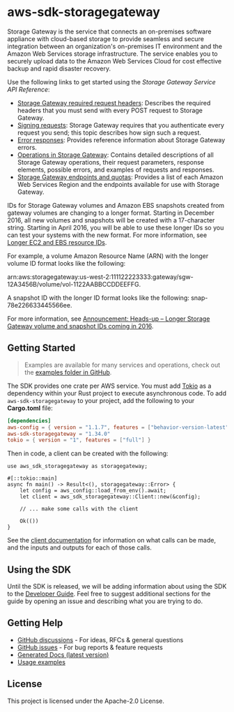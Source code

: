 # aws-sdk-storagegateway

Storage Gateway is the service that connects an on-premises software appliance with cloud-based storage to provide seamless and secure integration between an organization's on-premises IT environment and the Amazon Web Services storage infrastructure. The service enables you to securely upload data to the Amazon Web Services Cloud for cost effective backup and rapid disaster recovery.

Use the following links to get started using the _Storage Gateway Service API Reference_:
  - [Storage Gateway required request headers](https://docs.aws.amazon.com/storagegateway/latest/userguide/AWSStorageGatewayAPI.html#AWSStorageGatewayHTTPRequestsHeaders): Describes the required headers that you must send with every POST request to Storage Gateway.
  - [Signing requests](https://docs.aws.amazon.com/storagegateway/latest/userguide/AWSStorageGatewayAPI.html#AWSStorageGatewaySigningRequests): Storage Gateway requires that you authenticate every request you send; this topic describes how sign such a request.
  - [Error responses](https://docs.aws.amazon.com/storagegateway/latest/userguide/AWSStorageGatewayAPI.html#APIErrorResponses): Provides reference information about Storage Gateway errors.
  - [Operations in Storage Gateway](https://docs.aws.amazon.com/storagegateway/latest/APIReference/API_Operations.html): Contains detailed descriptions of all Storage Gateway operations, their request parameters, response elements, possible errors, and examples of requests and responses.
  - [Storage Gateway endpoints and quotas](https://docs.aws.amazon.com/general/latest/gr/sg.html): Provides a list of each Amazon Web Services Region and the endpoints available for use with Storage Gateway.

IDs for Storage Gateway volumes and Amazon EBS snapshots created from gateway volumes are changing to a longer format. Starting in December 2016, all new volumes and snapshots will be created with a 17-character string. Starting in April 2016, you will be able to use these longer IDs so you can test your systems with the new format. For more information, see [Longer EC2 and EBS resource IDs](http://aws.amazon.com/ec2/faqs/#longer-ids).

For example, a volume Amazon Resource Name (ARN) with the longer volume ID format looks like the following:

arn:aws:storagegateway:us-west-2:111122223333:gateway/sgw-12A3456B/volume/vol-1122AABBCCDDEEFFG.

A snapshot ID with the longer ID format looks like the following: snap-78e226633445566ee.

For more information, see [Announcement: Heads-up – Longer Storage Gateway volume and snapshot IDs coming in 2016](http://forums.aws.amazon.com/ann.jspa?annID=3557).

## Getting Started

> Examples are available for many services and operations, check out the
> [examples folder in GitHub](https://github.com/awslabs/aws-sdk-rust/tree/main/examples).

The SDK provides one crate per AWS service. You must add [Tokio](https://crates.io/crates/tokio)
as a dependency within your Rust project to execute asynchronous code. To add `aws-sdk-storagegateway` to
your project, add the following to your **Cargo.toml** file:

```toml
[dependencies]
aws-config = { version = "1.1.7", features = ["behavior-version-latest"] }
aws-sdk-storagegateway = "1.34.0"
tokio = { version = "1", features = ["full"] }
```

Then in code, a client can be created with the following:

```rust,no_run
use aws_sdk_storagegateway as storagegateway;

#[::tokio::main]
async fn main() -> Result<(), storagegateway::Error> {
    let config = aws_config::load_from_env().await;
    let client = aws_sdk_storagegateway::Client::new(&config);

    // ... make some calls with the client

    Ok(())
}
```

See the [client documentation](https://docs.rs/aws-sdk-storagegateway/latest/aws_sdk_storagegateway/client/struct.Client.html)
for information on what calls can be made, and the inputs and outputs for each of those calls.

## Using the SDK

Until the SDK is released, we will be adding information about using the SDK to the
[Developer Guide](https://docs.aws.amazon.com/sdk-for-rust/latest/dg/welcome.html). Feel free to suggest
additional sections for the guide by opening an issue and describing what you are trying to do.

## Getting Help

* [GitHub discussions](https://github.com/awslabs/aws-sdk-rust/discussions) - For ideas, RFCs & general questions
* [GitHub issues](https://github.com/awslabs/aws-sdk-rust/issues/new/choose) - For bug reports & feature requests
* [Generated Docs (latest version)](https://awslabs.github.io/aws-sdk-rust/)
* [Usage examples](https://github.com/awslabs/aws-sdk-rust/tree/main/examples)

## License

This project is licensed under the Apache-2.0 License.

